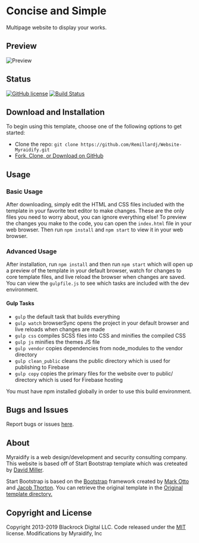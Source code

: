 # Concise and Simple

Multipage website to display your works.

## Preview
![Preview](/local_images/preview.png)

## Status

[![GitHub license](https://img.shields.io/badge/license-MIT-blue.svg)](https://raw.githubusercontent.com/BlackrockDigital/startbootstrap-creative/master/LICENSE)
[![Build Status](https://travis-ci.org/Remillardj/Website-Myraidify.svg?branch=master)](https://travis-ci.org/Remillardj/Website-Myraidify)

## Download and Installation

To begin using this template, choose one of the following options to get started:
* Clone the repo: `git clone https://github.com/Remillardj/Website-Myraidify.git`
* [Fork, Clone, or Download on GitHub](https://github.com/Remillardj/Website-Myraidify.git)

## Usage

### Basic Usage

After downloading, simply edit the HTML and CSS files included with the template in your favorite text editor to make changes. These are the only files you need to worry about, you can ignore everything else! To preview the changes you make to the code, you can open the `index.html` file in your web browser.
Then run `npm install` and `npm start` to view it in your web browser.

### Advanced Usage

After installation, run `npm install` and then run `npm start` which will open up a preview of the template in your default browser, watch for changes to core template files, and live reload the browser when changes are saved. You can view the `gulpfile.js` to see which tasks are included with the dev environment.

#### Gulp Tasks

- `gulp` the default task that builds everything
- `gulp watch` browserSync opens the project in your default browser and live reloads when changes are made
- `gulp css` compiles SCSS files into CSS and minifies the compiled CSS
- `gulp js` minifies the themes JS file
- `gulp vendor` copies dependencies from node_modules to the vendor directory
- `gulp clean_public` cleans the public directory which is used for publishing to Firebase
- `gulp copy` copies the primary files for the website over to public/ directory which is used for Firebase hosting

You must have npm installed globally in order to use this build environment.

## Bugs and Issues

Report bugs or issues [here](https://github.com/Remillardj/Website-Myraidify/issues).

## About

Myraidify is a web design/development and security consulting company. This website is based off of Start Bootstrap template which was creteated by [David Miller](http:/davidmiller.io).

Start Bootstrap is based on the [Bootstrap](http://getbootstrap.com/) framework created by [Mark Otto](https://twitter.com/mdo) and [Jacob Thorton](https://twitter.com/fat).
You can retrieve the original template in the [Original template directory.](https://github.com/Remillardj/Website-Myraidify/tree/master/original-template)

## Copyright and License

Copyright 2013-2019 Blackrock Digital LLC. Code released under the [MIT](https://github.com/BlackrockDigital/startbootstrap-creative/blob/gh-pages/LICENSE) license.
Modifications by Myraidify, Inc

